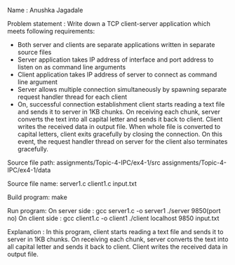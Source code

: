 Name : Anushka Jagadale
 
Problem statement : 
Write down a TCP client-server application which meets following requirements:
-   Both server and clients are separate applications written in separate source files
-   Server application takes IP address of interface and port address to listen on as command line arguments
-   Client application takes IP address of server to connect as command line argument
-   Server allows multiple connection simultaneously by spawning separate request handler thread for each client
-   On, successful connection establishment client starts reading a text file and sends it to server in 1KB chunks. On receiving each chunk, server converts the text into all capital letter and sends it back to client. Client writes the received data in output file. When whole file is converted to capital letters, client exits gracefully by closing the connection. On this event, the request handler thread on server for the client also terminates gracefully.
	
Source file path:
	assignments/Topic-4-IPC/ex4-1/src
	assignments/Topic-4-IPC/ex4-1/data
 
Source file name:
	server1.c
	client1.c
	input.txt
 
Build program:
	make
	
 
Run program:
	On server side : 
		gcc server1.c -o server1
		./server 9850(port no)
	On client side :
		gcc client1.c -o client1
		./client localhost 9850 input.txt

Explanation :
	In this program, client starts reading a text file and sends it to server in 1KB chunks. On receiving each chunk, server converts the text into all capital letter and sends it back to client. Client writes the received data in output file.
